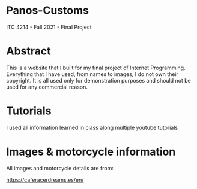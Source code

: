 # Panos-Customs
ITC 4214 - Fall 2021 - Final Project

# Abstract

This is a website that I built for my final project of Internet Programming.
Everything that I have used, from names to images, I do not own their copyright.
It is all used only for demonstration purposes and should not be used for any commercial reason.

# Tutorials 

I used all information learned in class along multiple youtube tutorials

# Images & motorcycle information

All images and motorcycle details are from:

https://caferacerdreams.es/en/